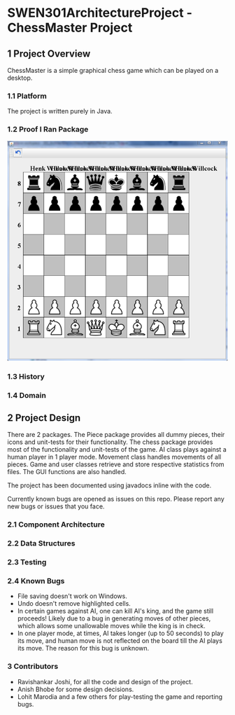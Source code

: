 # SWEN301ArchitectureProject - ChessMaster Project

## 1 Project Overview

ChessMaster is a simple graphical chess game which can be played on a desktop.

### 1.1 Platform

The project is written purely in Java. 

### 1.2 Proof I Ran Package

![alt text](https://github.com/HenkWillcock/SWEN301ArchitectureProject/blob/master/ScreenShot.PNG)

### 1.3 History

### 1.4 Domain

## 2 Project Design

There are 2 packages. 
The Piece package provides all dummy pieces, their icons and unit-tests for 
their functionality.
The chess package provides most of the functionality and unit-tests of the game. 
AI class plays against a human player in 1 player mode. Movement class handles movements 
of all pieces. Game and user classes retrieve and store respective statistics 
from files. The GUI functions are also handled. 

The project has been documented using javadocs inline with the code.

Currently known bugs are opened as issues on this repo. Please report any new 
bugs or issues that you face.

### 2.1 Component Architecture

### 2.2 Data Structures

### 2.3 Testing

### 2.4 Known Bugs

* File saving doesn't work on Windows.
* Undo doesn't remove highlighted cells.
* In certain games against AI, one can kill AI's king, and the game still proceeds! Likely due to a bug in generating moves of other pieces, which allows some unallowable moves while the king is in check.
* In one player mode, at times, AI takes longer (up to 50 seconds) to play its move, and human move is not reflected on the board till the AI plays its move.
The reason for this bug is unknown.

### 3 Contributors

* Ravishankar Joshi, for all the code and design of the project.
* Anish Bhobe for some design decisions.
* Lohit Marodia and a few others for play-testing the game and reporting bugs.

